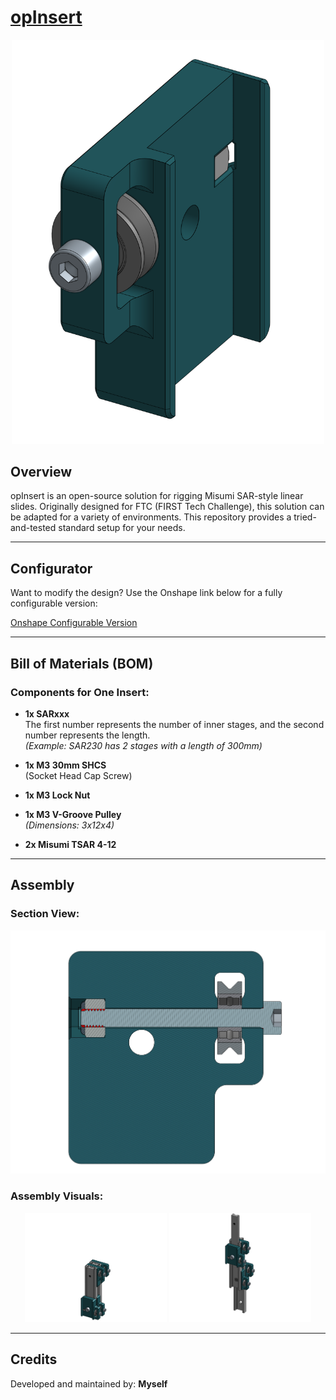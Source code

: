 # [opInsert](/opInsert/STLs)
<p align="center">
<img src="/opInsert/Images/InsertISO.png" alt="Insert ISO" width="500">
   </p>
   
## Overview

opInsert is an open-source solution for rigging Misumi SAR-style linear slides. Originally designed for FTC (FIRST Tech Challenge), this solution can be adapted for a variety of environments. This repository provides a tried-and-tested standard setup for your needs.

---

## Configurator

Want to modify the design? Use the Onshape link below for a fully configurable version:

[Onshape Configurable Version](https://cad.onshape.com/documents/4f3446e64b18f76af4773a36/w/84d84ca5d4800093934b8589/e/7adfb8c1449541a132fe5a9c)

---

## Bill of Materials (BOM)

### Components for One Insert:
- **1x SARxxx**  
  The first number represents the number of inner stages, and the second number represents the length.  
  *(Example: SAR230 has 2 stages with a length of 300mm)*

- **1x M3 30mm SHCS**  
  (Socket Head Cap Screw)

- **1x M3 Lock Nut**

- **1x M3 V-Groove Pulley**  
  *(Dimensions: 3x12x4)*

- **2x Misumi TSAR 4-12**

---

## Assembly

### Section View:
![Section View](/opInsert/Images/InsertSection.png)

### Assembly Visuals:
<p align="center">
  <img src="/opInsert/Images/InsertAsmb.png" alt="Insert Assembly" width="45%">
  <img src="/opInsert/Images/InsertAsmbExtended.png" alt="Extended Insert Assembly" width="45%">
</p>

---

## Credits

Developed and maintained by: **Myself**
